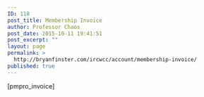 ```yaml
---
ID: 118
post_title: Membership Invoice
author: Professor Chaos
post_date: 2015-10-11 19:41:51
post_excerpt: ""
layout: page
permalink: >
  http://bryanfinster.com/ircwcc/account/membership-invoice/
published: true
---
```

[pmpro_invoice]